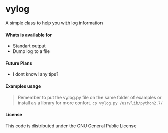 vylog
=====

A simple class to help you with log information

#### Whats is available for

- Standart output
- Dump log to a file

#### Future Plans

- I dont know! any tips?

#### Examples usage

> Remember to put the vylog.py file on the same folder of examples
> or install as a library for more confort. ```cp vylog.py /usr/lib/python2.7/```

#### License

This code is distributed under the GNU General Public License
